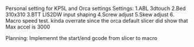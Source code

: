 Personal setting for KP5L and Orca settings
Settings:
  1.ABL 3dtouch
  2.Bed 310x310
  3.BTT LIS2DW input shaping
  4.Screw adjust
  5.Skew adjust
  6. Macro speed test. kinda overrate since the orca default slicer did show that Max accel is 3000

  Planning:
  Implemennt the start/end gcode from slicer to macro

